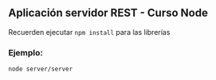 ## Aplicación servidor REST - Curso Node

Recuerden ejecutar ```npm install``` para las librerías

### Ejemplo:
```
node server/server
```